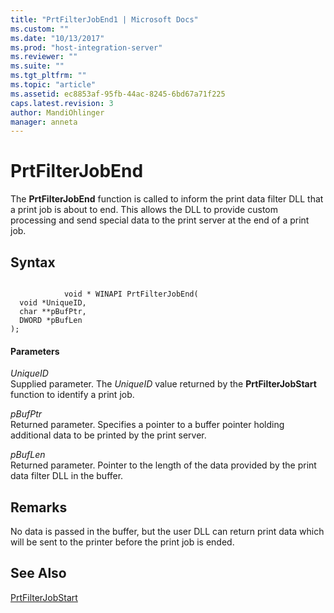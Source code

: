 ```yaml
---
title: "PrtFilterJobEnd1 | Microsoft Docs"
ms.custom: ""
ms.date: "10/13/2017"
ms.prod: "host-integration-server"
ms.reviewer: ""
ms.suite: ""
ms.tgt_pltfrm: ""
ms.topic: "article"
ms.assetid: ec8853af-95fb-44ac-8245-6bd67a71f225
caps.latest.revision: 3
author: MandiOhlinger
manager: anneta
---
```

# PrtFilterJobEnd
The **PrtFilterJobEnd** function is called to inform the print data filter DLL that a print job is about to end. This allows the DLL to provide custom processing and send special data to the print server at the end of a print job.  
  
## Syntax  
  
```  
  
            void * WINAPI PrtFilterJobEnd(   
  void *UniqueID,   
  char **pBufPtr,   
  DWORD *pBufLen    
);  
```  
  
#### Parameters  
 *UniqueID*  
 Supplied parameter. The *UniqueID* value returned by the **PrtFilterJobStart** function to identify a print job.  
  
 *pBufPtr*  
 Returned parameter. Specifies a pointer to a buffer pointer holding additional data to be printed by the print server.  
  
 *pBufLen*  
 Returned parameter. Pointer to the length of the data provided by the print data filter DLL in the buffer.  
  
## Remarks  
 No data is passed in the buffer, but the user DLL can return print data which will be sent to the printer before the print job is ended.  
  
## See Also  
 [PrtFilterJobStart](../core/prtfilterjobstart.md)